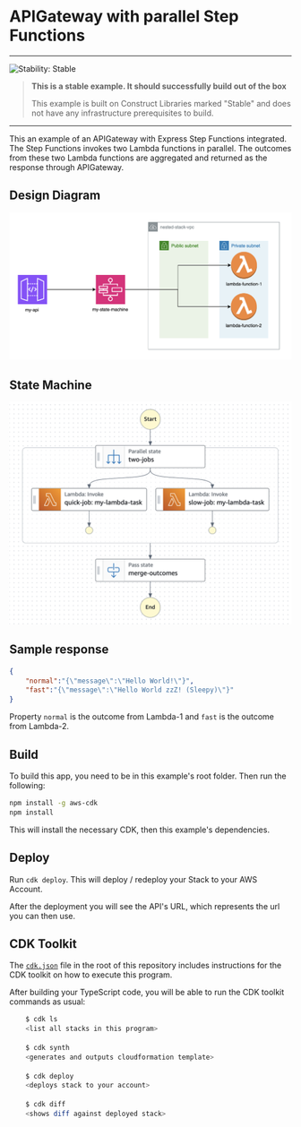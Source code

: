 # APIGateway with parallel Step Functions

<!--BEGIN STABILITY BANNER-->
---

![Stability: Stable](https://img.shields.io/badge/stability-Stable-success.svg?style=for-the-badge)

> **This is a stable example. It should successfully build out of the box**
>
> This example is built on Construct Libraries marked "Stable" and does not have any infrastructure prerequisites to build.
---
<!--END STABILITY BANNER-->

This an example of an APIGateway with Express Step Functions integrated. The Step Functions invokes two Lambda functions in parallel. The outcomes from these two Lambda functions are aggregated and returned as the response through APIGateway.
## Design Diagram
![Design Diagram](design.png)

## State Machine
![State Machine](state-machine.png)

## Sample response

```json
{
    "normal":"{\"message\":\"Hello World!\"}",
    "fast":"{\"message\":\"Hello World zzZ! (Sleepy)\"}"
}
```

Property `normal` is the outcome from Lambda-1 and `fast` is the outcome from Lambda-2.


## Build

To build this app, you need to be in this example's root folder. Then run the following:

```bash
npm install -g aws-cdk
npm install
```

This will install the necessary CDK, then this example's dependencies.

## Deploy

Run `cdk deploy`. This will deploy / redeploy your Stack to your AWS Account.

After the deployment you will see the API's URL, which represents the url you can then use.

## CDK Toolkit

The [`cdk.json`](./cdk.json) file in the root of this repository includes
instructions for the CDK toolkit on how to execute this program.

After building your TypeScript code, you will be able to run the CDK toolkit commands as usual:

```bash
    $ cdk ls
    <list all stacks in this program>

    $ cdk synth
    <generates and outputs cloudformation template>

    $ cdk deploy
    <deploys stack to your account>

    $ cdk diff
    <shows diff against deployed stack>
```

